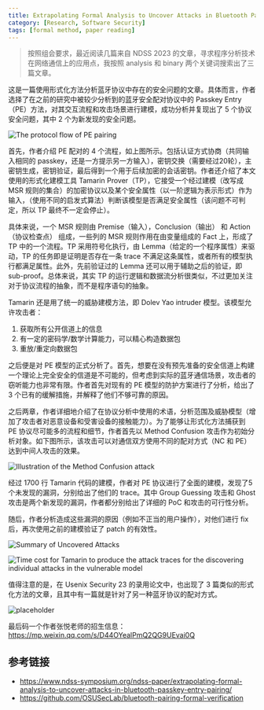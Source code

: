 ```yaml
---
title: Extrapolating Formal Analysis to Uncover Attacks in Bluetooth Passkey Entry Pairing
category: [Research, Software Security]
tags: [formal method, paper reading]
---
```


> 按照组会要求，最近阅读几篇来自 NDSS 2023 的文章，寻求程序分析技术在网络通信上的应用点，我按照 analysis 和 binary 两个关键词搜索出了三篇文章。

这是一篇使用形式化方法分析蓝牙协议中存在的安全问题的文章。具体而言，作者选择了在之前的研究中被较少分析到的蓝牙安全配对协议中的 Passkey Entry（PE）方法，对其交互流程和攻击场景进行建模，成功分析并复现出了 5 个协议安全问题，其中 2 个为新发现的安全问题。

![The protocol flow of PE pairing](https://s2.loli.net/2023/05/21/SHOAo2f3rZFhUmy.png)

首先，作者介绍 PE 配对的 4 个流程，如上图所示。包括认证方式协商（共同输入相同的 passkey，还是一方提示另一方输入），密钥交换（需要经过20轮），主密钥生成，密钥验证，最后得到一个用于后续加密的会话密钥。作者还介绍了本文使用的形式化建模工具 Tamarin Prover（TP），它接受一个经过建模（改写成 MSR 规则的集合）的加密协议以及某个安全属性（以一阶逻辑为表示形式）作为输入，（使用不同的启发式算法）判断该模型是否满足安全属性（该问题不可判定，所以 TP 最终不一定会停止）。

具体来说，一个 MSR 规则由 Premise（输入），Conclusion（输出） 和 Action（协议检查点） 组成，一些列的 MSR 规则作用在由变量组成的 Fact 上，形成了 TP 中的一个流程。TP 采用符号化执行，由 Lemma（给定的一个程序属性）来驱动，TP 的任务即是证明是否存在一条 trace 不满足这条属性，或者所有的模型执行都满足属性。此外，先前验证过的 Lemma 还可以用于辅助之后的验证，即 sub-proof。总体来说，其实 TP 的运行逻辑和数据流分析很类似，不过更加关注对于协议流程的抽象，而不是程序语句的抽象。

Tamarin 还是用了统一的威胁建模方法，即 Dolev Yao intruder 模型。该模型允许攻击者：

1. 获取所有公开信道上的信息
2. 有一定的密码学/数学计算能力，可以精心构造数据包
3. 重放/重定向数据包

之后便是对 PE 模型的正式分析了。首先，想要在没有预先准备的安全信道上构建一个理论上完全安全的信道是不可能的，但考虑到实际的蓝牙通信场景，攻击者的窃听能力也非常有限。作者首先对现有的 PE 模型的防护方案进行了分析，给出了 3 个已有的缓解措施，并解释了他们不够可靠的原因。

之后两章，作者详细地介绍了在协议分析中使用的术语，分析范围及威胁模型（增加了攻击者对恶意设备和受害设备的接触能力）。为了能够让形式化方法捕获到 PE 协议尽可能多的流程和细节，作者首先以 Method Confusion 攻击作为初始分析对象。如下图所示，该攻击可以对通信双方使用不同的配对方式（NC 和 PE）达到中间人攻击的效果。

![Illustration of the Method Confusion attack](https://s2.loli.net/2023/05/21/ONgFrT3iVlLYZxD.png)

经过 1700 行 Tamarin 代码的建模，作者对 PE 协议进行了全面的建模，发现了5个未发现的漏洞，分别给出了他们的 trace。其中 Group Guessing 攻击和 Ghost 攻击是两个新发现的漏洞，作者都分别给出了详细的 PoC 和攻击的可行性分析。

随后，作者分析造成这些漏洞的原因（例如不正当的用户操作），对他们进行 fix 后，再次使用之前的建模验证了 patch 的有效性。

![Summary of Uncovered Attacks](https://s2.loli.net/2023/05/21/R1r3Mtb86l2e5WT.png)

![Time cost for Tamarin to produce the attack traces for the discovering individual attacks in the vulnerable model](https://s2.loli.net/2023/05/21/dVgYuNJEjvFHyT8.png)

值得注意的是，在 Usenix Security 23 的录用论文中，也出现了 3 篇类似的形式化方法的文章，且其中有一篇就是针对了另一种蓝牙协议的配对方式。

![placeholder](https://s2.loli.net/2023/05/28/sL1cXdg8BCGHmIi.png)

最后码一个作者张悦老师的招生信息：<https://mp.weixin.qq.com/s/D44OYealPmQ2QG9UEvai0Q>

## 参考链接

* <https://www.ndss-symposium.org/ndss-paper/extrapolating-formal-analysis-to-uncover-attacks-in-bluetooth-passkey-entry-pairing/>
* <https://github.com/OSUSecLab/bluetooth-pairing-formal-verification>
